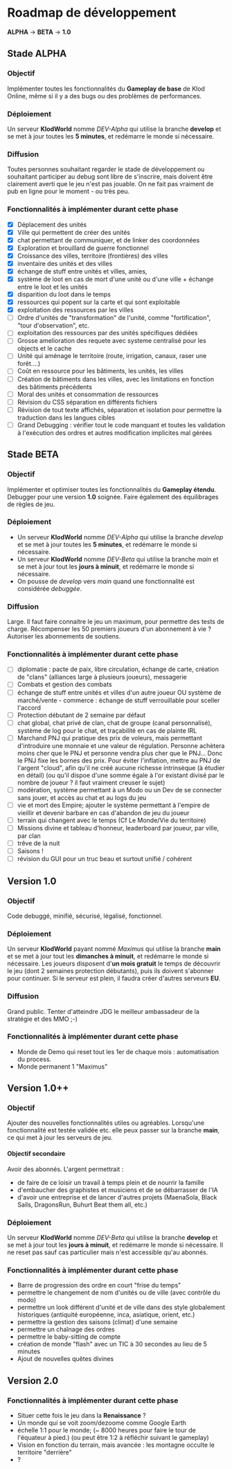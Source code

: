 # Roadmap de développement
**ALPHA** → **BETA** → **1.0**
## Stade ALPHA
### Objectif
Implémenter toutes les fonctionnalités du **Gameplay de base** de Klod Online, même si il y a des bugs ou des problèmes de performances.
### Déploiement
Un serveur **KlodWorld** nomme *DEV-Alpha* qui utilise la branche **develop** et se met à jour toutes les **5 minutes**, et redémarre le monde si nécessaire.
### Diffusion
Toutes personnes souhaitant regarder le stade de développement ou souhaitant participer au debug sont libre de s'inscrire, mais doivent être clairement averti que le jeu n'est pas jouable. On ne fait pas vraiment de pub en ligne pour le moment - ou très peu.
### Fonctionnalités à implémenter durant cette phase
- [x] Déplacement des unités 
- [x] Ville qui permettent de créer des unités
- [x] chat permettant de communiquer, et de linker des coordonnées
- [x] Exploration et brouillard de guerre fonctionnel
- [x] Croissance des villes, territoire (frontières) des villes 
- [x] inventaire des unités et des villes
- [x] échange de stuff entre unités et villes, amies, 
- [x] système de loot en cas de mort d'une unité ou d'une ville + échange entre le loot et les unités
- [x] disparition du loot dans le temps
- [x] ressources qui popent sur la carte et qui sont exploitable
- [x] exploitation des ressources par les villes
- [ ] Ordre d'unités de "transformation" de l'unité, comme "fortification", "tour d'observation", etc. 
- [ ] exploitation des ressources par des unités spécifiques dédiées
- [ ] Grosse amelioration des requete avec systeme centralisé pour les objects et le cache
- [ ] Unité qui aménage le territoire (route, irrigation, canaux, raser une forêt....)
- [ ] Coût en ressource pour les bâtiments, les unités, les villes
- [ ] Création de bâtiments dans les villes, avec les limitations en fonction des bâtiments précédents
- [ ] Moral des unités et consommation de ressources
- [ ] Révision du CSS séparation en différents fichiers
- [ ] Révision de tout texte affichés, séparation et isolation pour permettre la traduction dans les langues cibles
- [ ] Grand Debugging : vérifier tout le code manquant et toutes les validation à l'exécution des ordres et autres modification implicites mal gérées

## Stade BETA
### Objectif
Implémenter et optimiser toutes les fonctionnalités du **Gameplay étendu**. Debugger pour une version **1.0** soignée. Faire également des équilibrages de règles de jeu.
### Déploiement
 - Un serveur **KlodWorld** nomme *DEV-Alpha* qui utilise la branche *develop* et se met à jour toutes les **5 minutes**, et redémarre le monde si nécessaire.
 - Un serveur **KlodWorld** nomme *DEV-Beta* qui utilise la branche *main* et se met à jour tout les **jours à minuit**, et redémarre le monde si nécessaire.
 - On pousse de *develop* vers *main* quand une fonctionnalité est considérée *debuggée*.

### Diffusion
Large. Il faut faire connaitre le jeu un maximum, pour permettre des tests de  charge. Récompenser les 50 premiers joueurs d'un abonnement à vie ? Autoriser les abonnements de soutiens.
### Fonctionnalités à implémenter durant cette phase
- [ ] diplomatie : pacte de paix, libre circulation, échange de carte, création de "clans" (alliances large à plusieurs joueurs), messagerie
- [ ] Combats et gestion des combats
- [ ] échange de stuff entre unités et villes d'un autre joueur OU système de marché/vente - commerce : échange de stuff verrouillable pour sceller l'accord
- [ ] Protection débutant de 2 semaine par défaut 
- [ ] chat global, chat privé de clan, chat de groupe (canal personnalisé), système de log pour le chat, et traçabilité en cas de plainte IRL
- [ ] Marchand PNJ qui pratique des prix de voleurs, mais permettant d'introduire une monnaie et une valeur de régulation. Personne achètera moins cher que le PNJ et personne vendra plus cher que le PNJ... Donc le PNJ fixe les bornes des prix. Pour éviter l'inflation, mettre au PNJ de l'argent "cloud", afin qu'il ne créé aucune richesse intrinsèque (à étudier en détail) (ou qu'il dispoe d'une somme égale à l'or existant divisé par le nombre de joueur ? il faut vraiment creuser le sujet)
- [ ] modération, système permettant à un Modo ou un Dev de se connecter sans jouer, et accès au chat et au logs du jeu
- [ ] vie et mort des Empire; ajouter le système permettant à l'empire de vieillir et devenir barbare en cas d'abandon de jeu du joueur
- [ ] terrain qui changent avec le temps (Cf Le Monde/Vie du territoire)
- [ ] Missions divine et tableau d'honneur, leaderboard par joueur, par ville, par clan
- [ ] trêve de la nuit
- [ ] Saisons !
- [ ] révision du GUI pour un truc beau et surtout unifié / cohérent

## Version 1.0
### Objectif
Code debuggé, minifié, sécurisé, légalisé, fonctionnel.
### Déploiement
Un serveur **KlodWorld** payant nommé *Maximus* qui utilise la branche **main** et se met à jour tout les **dimanches à minuit**, et redémarre le monde si nécessaire. 
Les joueurs disposent d'**un mois gratuit** le temps de découvrir le jeu (dont 2 semaines protection débutants), puis ils doivent s'abonner pour continuer.
Si le serveur est plein, il faudra créer d'autres serveurs **EU**.

### Diffusion
Grand public. Tenter d'atteindre JDG le meilleur ambassadeur de la stratégie et des MMO ;-)
### Fonctionnalités à implémenter durant cette phase
 - Monde de Demo qui reset tout les 1er de chaque mois : automatisation du process.
 - Monde permanent 1 "Maximus"

## Version 1.0++
### Objectif
Ajouter des nouvelles fonctionnalités utiles ou agréables. Lorsqu'une fonctionnalité est testée validée etc. elle peux passer sur la branche **main**, ce qui met à jour les serveurs de jeu.
#### Objectif secondaire
Avoir des abonnés. L'argent permettrait : 
 - de faire de ce loisir un travail à temps plein et de nourrir la famille
 - d'embaucher des graphistes et musiciens et de se débarrasser de l'IA
 - d'avoir une entreprise et de lancer d'autres projets (MaenaSola, Black Sails, DragonsRun, Buhurt Beat them all, etc.)

### Déploiement
Un serveur **KlodWorld** nomme *DEV-Beta* qui utilise la branche **develop** et se met à jour tout les **jours à minuit**, et redémarre le monde si nécessaire. Il ne reset pas sauf cas particulier mais n'est accessible qu'au abonnés.
### Fonctionnalités à implémenter durant cette phase
 - Barre de progression des ordre en court "frise du temps"
 - permettre le changement de nom d'unités ou de ville (avec contrôle du modo)
 - permettre un look différent d'unité et de ville dans des style globalement historiques (antiquité européenne, inca, asiatique, orient, etc.)
 - permettre la gestion des saisons (climat) d'une semaine
 - permettre un chaînage des ordres
 - permettre le baby-sitting de compte
 - création de monde "flash" avec un TIC à 30 secondes au lieu de 5 minutes
 - Ajout de nouvelles quêtes divines

## Version 2.0
### Fonctionnalités à implémenter durant cette phase
 - Situer cette fois le jeu dans la **Renaissance** ?
 - Un monde qui se voit zoom/dezoome comme Google Earth
 - échelle 1:1 pour le monde; (~ 8000 heures pour faire le tour de l'équateur à pied.) (ou peut être 1:2 à réfléchir suivant le gameplay)
 - Vision en fonction du terrain, mais avancée : les montagne occulte le territoire "derrière"
 - ?